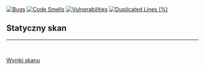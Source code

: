 [![Bugs](https://sonarcloud.io/api/project_badges/measure?project=bestemic_Projetowanie_obiektowe_2022-2023&metric=bugs)](https://sonarcloud.io/summary/new_code?id=bestemic_Projetowanie_obiektowe_2022-2023)
[![Code Smells](https://sonarcloud.io/api/project_badges/measure?project=bestemic_Projetowanie_obiektowe_2022-2023&metric=code_smells)](https://sonarcloud.io/summary/new_code?id=bestemic_Projetowanie_obiektowe_2022-2023)
[![Vulnerabilities](https://sonarcloud.io/api/project_badges/measure?project=bestemic_Projetowanie_obiektowe_2022-2023&metric=vulnerabilities)](https://sonarcloud.io/summary/new_code?id=bestemic_Projetowanie_obiektowe_2022-2023)
[![Duplicated Lines (%)](https://sonarcloud.io/api/project_badges/measure?project=bestemic_Projetowanie_obiektowe_2022-2023&metric=duplicated_lines_density)](https://sonarcloud.io/summary/new_code?id=bestemic_Projetowanie_obiektowe_2022-2023)


## Statyczny skan
----------
<br>

[Wyniki skanu](https://sonarcloud.io/summary/overall?id=bestemic_Projetowanie_obiektowe_2022-2023)
